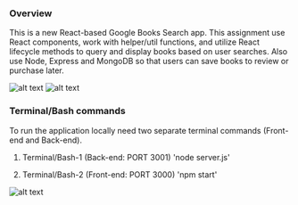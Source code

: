 ### Overview

This is a new React-based Google Books Search app. This assignment use React components, work with helper/util functions, and utilize React lifecycle methods to query and display books based on user searches. Also use Node, Express and MongoDB so that users can save books to review or purchase later.

![alt text](https://recordit.co/dRMrxdsL1b.gif)
![alt text](https://recordit.co/dRMrxdsL1b.gif)

### Terminal/Bash commands 

To run the application locally need two separate terminal commands (Front-end and Back-end).

1. Terminal/Bash-1 (Back-end: PORT 3001) 'node server.js'

2. Terminal/Bash-2 (Front-end: PORT 3000) 'npm start'

![alt text](http://g.recordit.co/ByXfLrXQg0.gif)

